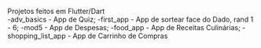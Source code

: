 Projetos feitos em Flutter/Dart <br>
-adv_basics - App de Quiz; 
-first_app - App de sortear face do Dado, rand 1 - 6; 
-mod5 - App de Despesas; 
-food_app - App de Receitas Culinárias;
-shopping_list_app - App de Carrinho de Compras
